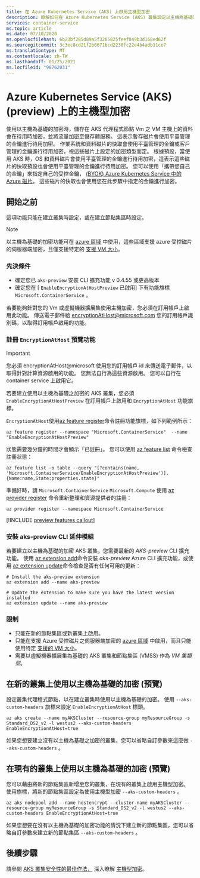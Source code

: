 ```yaml
---
title: 在 Azure Kubernetes Service (AKS) 上啟用主機型加密
description: 瞭解如何在 Azure Kubernetes Service (AKS) 叢集設定以主機為基礎的加密
services: container-service
ms.topic: article
ms.date: 07/10/2020
ms.openlocfilehash: 6b23bf285d89a5f3285825feef849b3d168ed62f
ms.sourcegitcommit: 3c3ec8cd21f2b0671bcd2230fc22e4b4adb11ce7
ms.translationtype: MT
ms.contentlocale: zh-TW
ms.lasthandoff: 01/25/2021
ms.locfileid: "98762031"
---
```

# <a name="host-based-encryption-on-azure-kubernetes-service-aks-preview"></a>Azure Kubernetes Service (AKS)  (preview) 上的主機型加密

使用以主機為基礎的加密時，儲存在 AKS 代理程式節點 Vm 之 VM 主機上的資料會在待用時加密，並將流量加密至儲存體服務。 這表示暫存磁片會使用平臺管理的金鑰進行待用加密。 作業系統和資料磁片的快取會使用平臺管理的金鑰或客戶管理的金鑰進行待用加密，視這些磁片上設定的加密類型而定。 根據預設，當使用 AKS 時，OS 和資料磁片會使用平臺管理的金鑰進行待用加密，這表示這些磁片的快取預設也會使用平臺管理的金鑰進行待用加密。  您可以使用「攜帶您自己的金鑰」來指定自己的受控金鑰， [ (BYOK) Azure Kubernetes Service 中的 Azure 磁片](azure-disk-customer-managed-keys.md)。 這些磁片的快取也會使用您在此步驟中指定的金鑰進行加密。


## <a name="before-you-begin"></a>開始之前

這項功能只能在建立叢集時設定，或在建立節點集區時設定。

> [!NOTE]
> 以主機為基礎的加密功能可在 [azure 區域][supported-regions] 中使用，這些區域支援 azure 受控磁片的伺服器端加密，且僅支援特定的 [支援 VM 大小][supported-sizes]。

### <a name="prerequisites"></a>先決條件

- 確定您已 `aks-preview` 安裝 CLI 擴充功能 v 0.4.55 或更高版本
- 確定您在 [ `EnableEncryptionAtHostPreview` 已啟用] 下有功能旗標 `Microsoft.ContainerService` 。

若要能夠針對您的 Vm 或虛擬機器擴展集使用主機加密，您必須在訂用帳戶上啟用此功能。 傳送電子郵件給 encryptionAtHost@microsoft.com 您的訂用帳戶識別碼，以取得訂用帳戶啟用的功能。

### <a name="register-encryptionathost--preview-features"></a>註冊 `EncryptionAtHost`  預覽功能

> [!IMPORTANT]
> 您必須 encryptionAtHost@microsoft 使用您的訂用帳戶 id 來傳送電子郵件，以取得針對計算資源啟用的功能。 您無法自行為這些資源啟用。 您可以自行在 container service 上啟用它。

若要建立使用以主機為基礎之加密的 AKS 叢集，您必須 `EnableEncryptionAtHostPreview` 在訂用帳戶上啟用和 `EncryptionAtHost` 功能旗標。

`EncryptionAtHost`使用[az feature register][az-feature-register]命令註冊功能旗標，如下列範例所示：

```azurecli-interactive
az feature register --namespace "Microsoft.ContainerService"  --name "EnableEncryptionAtHostPreview"
```

狀態需要幾分鐘的時間才會顯示「已註冊」。 您可以使用 [az feature list][az-feature-list] 命令檢查註冊狀態：

```azurecli-interactive
az feature list -o table --query "[?contains(name, 'Microsoft.ContainerService/EnableEncryptionAtHostPreview')].{Name:name,State:properties.state}"
```

準備好時，請 `Microsoft.ContainerService` `Microsoft.Compute` 使用 [az provider register][az-provider-register] 命令重新整理和資源提供者的註冊：

```azurecli-interactive
az provider register --namespace Microsoft.ContainerService
```

[!INCLUDE [preview features callout](./includes/preview/preview-callout.md)]

### <a name="install-aks-preview-cli-extension"></a>安裝 aks-preview CLI 延伸模組

若要建立以主機為基礎的加密 AKS 叢集，您需要最新的 *AKS-preview* CLI 擴充功能。 使用 [az extension add][az-extension-add]命令安裝 *aks-preview* Azure CLI 擴充功能，或使用 [az extension update][az-extension-update]命令檢查是否有任何可用的更新：

```azurecli-interactive
# Install the aks-preview extension
az extension add --name aks-preview

# Update the extension to make sure you have the latest version installed
az extension update --name aks-preview
```

### <a name="limitations"></a>限制

- 只能在新的節點集區或新叢集上啟用。
- 只能在支援 Azure 受控磁片之伺服器端加密的 [azure 區域][supported-regions] 中啟用，而且只能使用特定 [支援的 VM 大小][supported-sizes]。
- 需要以虛擬機器擴展集為基礎的 AKS 叢集和節點集區 (VMSS) 作為 *VM 集類型*。

## <a name="use-host-based-encryption-on-new-clusters-preview"></a>在新的叢集上使用以主機為基礎的加密 (預覽) 

設定叢集代理程式節點，以在建立叢集時使用以主機為基礎的加密。 使用 `--aks-custom-headers` 旗標來設定 `EnableEncryptionAtHost` 標頭。

```azurecli-interactive
az aks create --name myAKSCluster --resource-group myResourceGroup -s Standard_DS2_v2 -l westus2 --aks-custom-headers EnableEncryptionAtHost=true
```

如果您想要建立沒有以主機為基礎之加密的叢集，您可以省略自訂參數來這麼做 `--aks-custom-headers` 。

## <a name="use-host-based-encryption-on-existing-clusters-preview"></a>在現有的叢集上使用以主機為基礎的加密 (預覽) 

您可以藉由將新的節點集區新增至您的叢集，在現有的叢集上啟用主機型加密。 使用旗標，將新的節點集區設定為使用主機型加密 `--aks-custom-headers` 。

```azurecli
az aks nodepool add --name hostencrypt --cluster-name myAKSCluster --resource-group myResourceGroup -s Standard_DS2_v2 -l westus2 --aks-custom-headers EnableEncryptionAtHost=true
```

如果您想要在沒有以主機為基礎的加密功能的情況下建立新的節點集區，您可以省略自訂參數來建立新的節點集區 `--aks-custom-headers` 。

## <a name="next-steps"></a>後續步驟

請參閱 [AKS 叢集安全性的最佳作法，][best-practices-security] 深入瞭解 [主機型加密](../virtual-machines/disk-encryption.md#encryption-at-host---end-to-end-encryption-for-your-vm-data)。


<!-- LINKS - external -->

<!-- LINKS - internal -->
[az-extension-add]: /cli/azure/extension#az-extension-add
[az-extension-update]: /cli/azure/extension#az-extension-update
[best-practices-security]: ./operator-best-practices-cluster-security.md
[supported-regions]: ../virtual-machines/disk-encryption.md#supported-regions
[supported-sizes]: ../virtual-machines/disk-encryption.md#supported-vm-sizes
[azure-cli-install]: /cli/azure/install-azure-cli
[az-feature-register]: /cli/azure/feature#az-feature-register
[az-feature-list]: /cli/azure/feature#az-feature-list
[az-provider-register]: /cli/azure/provider#az-provider-register